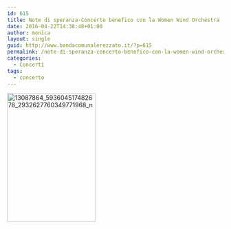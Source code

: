 ```yaml
---
id: 615
title: Note di speranza-Concerto benefico con la Women Wind Orchestra
date: 2016-04-22T14:38:48+01:00
author: monica
layout: single
guid: http://www.bandacomunalerezzato.it/?p=615
permalink: /note-di-speranza-concerto-benefico-con-la-women-wind-orchestra/
categories:
  - Concerti
tags:
  - concerto
---
```

<a href="https://i1.wp.com/www.bandacomunalerezzato.it/wp-content/uploads/2016/04/13087864_593604517482678_2932627760349771968_n.jpg" rel="attachment wp-att-616"><img loading="lazy" class="alignnone size-medium wp-image-616" src="https://i1.wp.com/www.bandacomunalerezzato.it/wp-content/uploads/2016/04/13087864_593604517482678_2932627760349771968_n.jpg?resize=205%2C300" alt="13087864_593604517482678_2932627760349771968_n" width="205" height="300" srcset="https://i1.wp.com/www.bandacomunalerezzato.it/wp-content/uploads/2016/04/13087864_593604517482678_2932627760349771968_n.jpg?resize=205%2C300 205w, https://i1.wp.com/www.bandacomunalerezzato.it/wp-content/uploads/2016/04/13087864_593604517482678_2932627760349771968_n.jpg?resize=115%2C168 115w, https://i1.wp.com/www.bandacomunalerezzato.it/wp-content/uploads/2016/04/13087864_593604517482678_2932627760349771968_n.jpg?w=270 270w" sizes="(max-width: 205px) 100vw, 205px" data-recalc-dims="1" /></a>